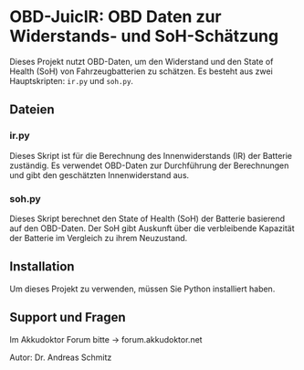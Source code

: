 # OBD-JuicIR: OBD Daten zur Widerstands- und SoH-Schätzung


Dieses Projekt nutzt OBD-Daten, um den Widerstand und den State of Health (SoH) von Fahrzeugbatterien zu schätzen. Es besteht aus zwei Hauptskripten: `ir.py` und `soh.py`.

## Dateien

### ir.py
Dieses Skript ist für die Berechnung des Innenwiderstands (IR) der Batterie zuständig. Es verwendet OBD-Daten zur Durchführung der Berechnungen und gibt den geschätzten Innenwiderstand aus.

### soh.py
Dieses Skript berechnet den State of Health (SoH) der Batterie basierend auf den OBD-Daten. Der SoH gibt Auskunft über die verbleibende Kapazität der Batterie im Vergleich zu ihrem Neuzustand.

## Installation

Um dieses Projekt zu verwenden, müssen Sie Python installiert haben. 


## Support und Fragen
Im Akkudoktor Forum bitte -> forum.akkudoktor.net

Autor: Dr. Andreas Schmitz
